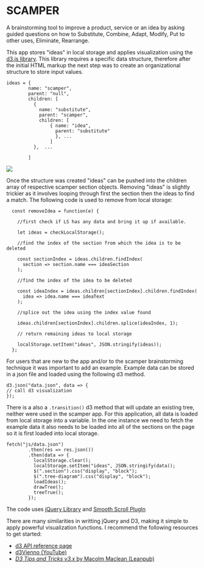 SCAMPER
=======

A brainstorming tool to improve a product, service or an idea by asking guided questions on how to Substitute, Combine, Adapt, Modify, Put to other uses, Eliminate, Rearrange. 

This app stores "ideas" in local storage and applies visualization using the [d3.js library](https://d3js.org/). This library requires a specific data structure, therefore after the initial HTML markup the next step was to create an organizational structure to store input values. 

```
ideas = {
        name: "scamper",
        parent: "null",
        children: [
          {
            name: "substitute",
            parent: "scamper",
            children: [ 
                { name: "idea", 
                  parent: "substitute" 
                  }, ...
                ]
          },  ...

        ]
```

![](https://scamper.filipstepien.com/assets/localstorage.png)

Once the structure was created "ideas" can be pushed into the children array of respective scamper section objects. Removing "ideas" is slightly trickier as it involves looping through first the section then the ideas to find a match. The following code is used to remove from local storage: 

```
  const removeIdea = function(e) {
    
    //first check if LS has any data and bring it up if available.

    let ideas = checkLocalStorage();

    //find the index of the section from which the idea is to be deleted

    const sectionIndex = ideas.children.findIndex(
      section => section.name === ideaSection
    );

    //find the index of the idea to be deleted

    const ideaIndex = ideas.children[sectionIndex].children.findIndex(
      idea => idea.name === ideaText
    );

    //splice out the idea using the index value found

    ideas.children[sectionIndex].children.splice(ideaIndex, 1);

    // return remaining ideas to local storage

    localStorage.setItem("ideas", JSON.stringify(ideas));
  };
```
For users that are new to the app and/or to the scamper brainstorming technique it was important to add an example. Example data can be stored in a json file and loaded using the following d3 method. 

```
d3.json("data.json", data => {
// call d3 visualization
});
```

There is a also a `.transition()` d3 method that will update an existing tree, neither were used in the scamper app. For this application, all data is loaded from local storage into a variable. In the one instance we need to fetch the example data it also needs to be loaded into all of the sections on the page so it is first loaded into local storage. 

```
fetch("js/data.json")
        .then(res => res.json())
        .then(data => {
          localStorage.clear();
          localStorage.setItem("ideas", JSON.stringify(data));
          $(".section").css("display", "block");
          $(".tree-diagram").css("display", "block");
          loadIdeas();
          drawTree();
          treeTrue();
        });
```

The code uses [jQuery Library](https://jquery.com/) and [Smooth Scroll PlugIn](https://plugins.jquery.com/smooth-scroll/)

There are many similarities in writting jQuery and D3, making it simple to apply powerful visualization functions. I recommend the following resources to get started: 
+ [d3 API reference page](https://github.com/d3/d3/blob/master/API.md)
+ [d3Vienno (YouTube)](https://www.youtube.com/user/d3Vienno)
+ [*D3 Tips and Tricks v3.x* by Macolm Maclean (Leanpub)](https://leanpub.com/D3-Tips-and-Tricks)